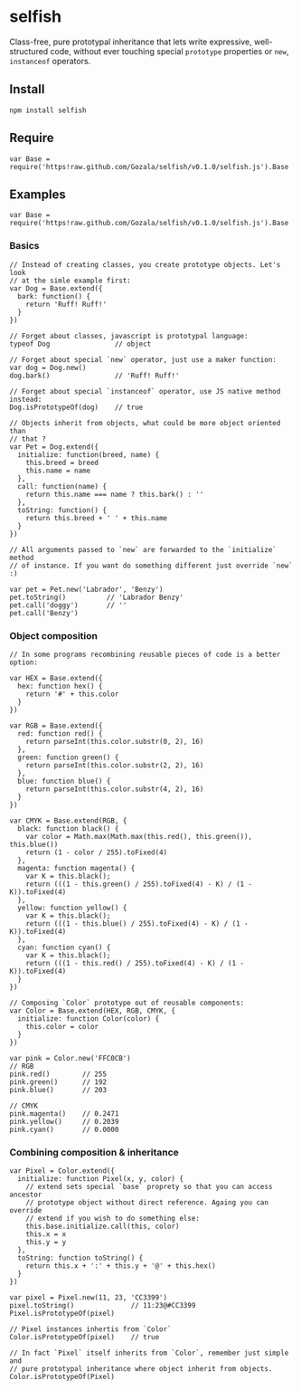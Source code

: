 # selfish #

Class-free, pure prototypal inheritance that lets write expressive,
well-structured code, without ever touching special `prototype` properties
or `new`, `instanceof` operators.

## Install ##

    npm install selfish

## Require ##

    var Base = require('https!raw.github.com/Gozala/selfish/v0.1.0/selfish.js').Base

## Examples ##

    var Base = require('https!raw.github.com/Gozala/selfish/v0.1.0/selfish.js').Base
### Basics ###

    // Instead of creating classes, you create prototype objects. Let's look
    // at the simle example first:
    var Dog = Base.extend({
      bark: function() {
        return 'Ruff! Ruff!'
      }
    })

    // Forget about classes, javascript is prototypal language:
    typeof Dog                // object

    // Forget about special `new` operator, just use a maker function:
    var dog = Dog.new()
    dog.bark()                // 'Ruff! Ruff!'

    // Forget about special `instanceof` operator, use JS native method instead:
    Dog.isPrototypeOf(dog)    // true

    // Objects inherit from objects, what could be more object oriented than
    // that ?
    var Pet = Dog.extend({
      initialize: function(breed, name) {
        this.breed = breed
        this.name = name
      },
      call: function(name) {
        return this.name === name ? this.bark() : ''
      },
      toString: function() {
        return this.breed + ' ' + this.name
      }
    })

    // All arguments passed to `new` are forwarded to the `initialize` method
    // of instance. If you want do something different just override `new` :)

    var pet = Pet.new('Labrador', 'Benzy')
    pet.toString()          // 'Labrador Benzy'
    pet.call('doggy')       // ''
    pet.call('Benzy')


### Object composition ###

    // In some programs recombining reusable pieces of code is a better option:

    var HEX = Base.extend({
      hex: function hex() {
        return '#' + this.color
      }
    })

    var RGB = Base.extend({
      red: function red() {
        return parseInt(this.color.substr(0, 2), 16)
      },
      green: function green() {
        return parseInt(this.color.substr(2, 2), 16)
      },
      blue: function blue() {
        return parseInt(this.color.substr(4, 2), 16)
      }
    })

    var CMYK = Base.extend(RGB, {
      black: function black() {
        var color = Math.max(Math.max(this.red(), this.green()), this.blue())
        return (1 - color / 255).toFixed(4)
      },
      magenta: function magenta() {
        var K = this.black();
        return (((1 - this.green() / 255).toFixed(4) - K) / (1 - K)).toFixed(4)
      },
      yellow: function yellow() {
        var K = this.black();
        return (((1 - this.blue() / 255).toFixed(4) - K) / (1 - K)).toFixed(4)
      },
      cyan: function cyan() {
        var K = this.black();
        return (((1 - this.red() / 255).toFixed(4) - K) / (1 - K)).toFixed(4)
      }
    })

    // Composing `Color` prototype out of reusable components:
    var Color = Base.extend(HEX, RGB, CMYK, {
      initialize: function Color(color) {
        this.color = color
      }
    })

    var pink = Color.new('FFC0CB')
    // RGB
    pink.red()        // 255
    pink.green()      // 192
    pink.blue()       // 203

    // CMYK
    pink.magenta()    // 0.2471
    pink.yellow()     // 0.2039
    pink.cyan()       // 0.0000

### Combining composition & inheritance ###

    var Pixel = Color.extend({
      initialize: function Pixel(x, y, color) {
        // extend sets special `base` proprety so that you can access ancestor
        // prototype object without direct reference. Againg you can override
        // extend if you wish to do something else:
        this.base.initialize.call(this, color)
        this.x = x
        this.y = y
      },
      toString: function toString() {
        return this.x + ':' + this.y + '@' + this.hex()
      }
    })

    var pixel = Pixel.new(11, 23, 'CC3399')
    pixel.toString()              // 11:23@#CC3399
    Pixel.isPrototypeOf(pixel)

    // Pixel instances inhertis from `Color`
    Color.isPrototypeOf(pixel)    // true

    // In fact `Pixel` itself inherits from `Color`, remember just simple and
    // pure prototypal inheritance where object inherit from objects.
    Color.isPrototypeOf(Pixel)
